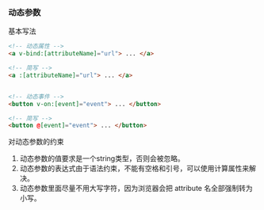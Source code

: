 ### 动态参数

基本写法
```html
<!-- 动态属性 -->
<a v-bind:[attributeName]="url"> ... </a>

<!-- 简写 -->
<a :[attributeName]="url"> ... </a>


<!-- 动态事件 -->
<button v-on:[event]="event"> ... </button>

<!-- 简写 -->
<button @[event]="event"> ... </button>
```

对动态参数的约束
1. 动态参数的值要求是一个string类型，否则会被忽略。
2. 动态参数的表达式由于语法约束，不能有空格和引号，可以使用计算属性来解决。
3. 动态参数里面尽量不用大写字符，因为浏览器会把 attribute 名全部强制转为小写。